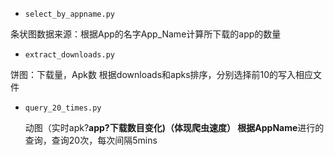  - `select_by_appname.py` 
 
  条状图数据来源：根据App的名字App_Name计算所下载的app的数量
 
 - `extract_downloads.py`
 
  饼图：下载量，Apk数
  根据downloads和apks排序，分别选择前10的写入相应文件

- `query_20_times.py`
 
  动图（实时apk?**app?**下载数目变化)（体现爬虫速度）
  根据**AppName**进行的查询，查询20次，每次间隔5mins
 
